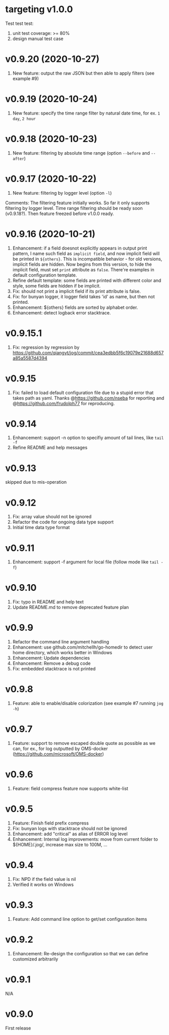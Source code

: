 # targeting v1.0.0
Test test test:
1. unit test coverage: >= 80%
2. design manual test case

# v0.9.20 (2020-10-27)
1. New feature: output the raw JSON but then able to apply filters (see example #9)

# v0.9.19 (2020-10-24)
1. New feature: specify the time range filter by natural date time, for ex. `1 day`, `2 hour`

# v0.9.18 (2020-10-23)
1. New feature: filtering by absolute time range (option `--before` and `--after`)

# v0.9.17 (2020-10-22)
1. New feature: filtering by logger level (option `-l`)

Comments:
  The filtering feature initially works. So far it only supports filtering by logger level. Time range filtering should be ready soon (v0.9.18?). Then feature freezed before v1.0.0 ready.

# v0.9.16 (2020-10-21)
1. Enhancement: if a field doesnot explicitly appears in output print pattern, I name such field as `implicit field`,
   and now implicit field will be printed in `${others}`.
   This is incompatible behavior - for old versions, implicit fields are hidden. Now begins from this version, to hide
   the implicit field, must set `print` attribute as `false`. There're examples in default configuration template.
2. Refine default template: some fields are printed with different color and style, some fields are hidden if be implicit.
3. Fix: should not print a implicit field if its print attribute is false.
4. Fix: for bunyan logger, it logger field takes 'id' as name, but then not printed.
5. Enhancement: ${others} fields are sorted by alphabet order.
6. Enhancement: detect logback error stacktrace.

# v0.9.15.1
1. Fix: regression by regression by https://github.com/qiangyt/jog/commit/cea3edbb5f6c19079e21688d657a85a5587d4394

# v0.9.15
1. Fix: failed to load default configuration file due to a stupid error that takes path as yaml.
   Thanks @https://github.com/nseba for reporting and @https://github.com/frudolph77 for reproducing.

# v0.9.14
1. Enhancement: support -n option to specifiy amount of tail lines, like `tail -f`
2. Refine README and help messages

# v0.9.13
  skipped due to mis-operation

# v0.9.12
1. Fix: array value should not be ignored
2. Refactor the code for ongoing data type support
3. Initial time data type format

# v0.9.11
1. Enhancement: support -f argument for local file (follow mode like `tail -f`)

# v0.9.10
1. Fix: typo in README and help text
2. Update README.md to remove deprecated feature plan

# v0.9.9
1. Refactor the command line argument handling
2. Enhancement: use github.com/mitchellh/go-homedir to detect user home directory, which works better in Windows
3. Enhancement: Update dependencies
4. Enhancement: Remove a debug code
5. Fix: embedded stacktrace is not printed

# v0.9.8
1. Feature: able to enable/disable colorization (see example #7 running `jog -h`)

# v0.9.7
1. Feature: support to remove escaped double quote as possible as we can, for ex., for log outputted by OMS-docker (https://github.com/microsoft/OMS-docker)

# v0.9.6
1. Feature: field compress feature now supports white-list

# v0.9.5
1. Feature: Finish field prefix compress
2. Fix: bunyan logs with stacktrace should not be ignored
3. Enhancement: add "critical" as alias of ERROR log level
4. Enhancement: Internal log improvements: move from current folder to ${HOME}/.jog/, increase max size to 100M, ...

# v0.9.4
1. Fix: NPD if the field value is nil
2. Verified it works on Windows

# v0.9.3
1. Feature: Add command line option to get/set configuration items

# v0.9.2
1. Enhancement: Re-design the configuration so that we can define customized arbitrarily

# v0.9.1
  N/A

# v0.9.0
  First release
